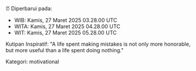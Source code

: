⏰ Diperbarui pada:
- WIB: Kamis, 27 Maret 2025 03.28.00 UTC
- WITA: Kamis, 27 Maret 2025 04.28.00 UTC
- WIT: Kamis, 27 Maret 2025 05.28.00 UTC

Kutipan Inspiratif:
"A life spent making mistakes is not only more honorable, but more useful than a life spent doing nothing."


Kategori: motivational

